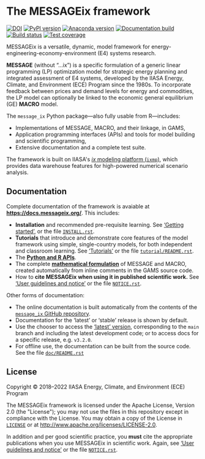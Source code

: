 # The MESSAGEix framework

[![DOI](https://zenodo.org/badge/DOI/10.5281/zenodo.4005684.svg)](https://doi.org/10.5281/zenodo.4005684)
[![PyPI version](https://img.shields.io/pypi/v/message_ix.svg)](https://pypi.python.org/pypi/message_ix/)
[![Anaconda version](https://img.shields.io/conda/vn/conda-forge/message-ix)](https://anaconda.org/conda-forge/message-ix)
[![Documentation build](https://readthedocs.com/projects/iiasa-energy-program-message-ix/badge/?version=stable)](https://docs.messageix.org/en/stable/)
[![Build status](https://github.com/iiasa/message_ix/actions/workflows/pytest.yaml/badge.svg)](https://github.com/iiasa/message_ix/actions/workflows/pytest.yaml)
[![Test coverage](https://codecov.io/gh/iiasa/message_ix/branch/main/graph/badge.svg)](https://codecov.io/gh/iiasa/message_ix)


MESSAGEix is a versatile, dynamic, model framework for energy-engineering-economy-environment (E4) systems research.

**MESSAGE** (without “…ix”) is a specific formulation of a generic linear programming (LP) optimization model for strategic energy planning and integrated assessment of E4 systems, developed by the IIASA Energy, Climate, and Environment (ECE) Program since the 1980s.
To incorporate feedback between prices and demand levels for energy and commodities, the LP model can optionally be linked to the economic general equilibrium (GE) **MACRO** model.

The `message_ix` Python package—also fully usable from R—includes:

- Implementations of MESSAGE, MACRO, and their linkage, in GAMS,
- Application programming interfaces (APIs) and tools for model building and scientific programming,
- Extensive documentation and a complete test suite.

The framework is built on IIASA's [*ix* modeling platform (`ixmp`)](https://github.com/iiasa/ixmp), which provides data warehouse features for high-powered numerical scenario analysis.

## Documentation

Complete documentation of the framework is avaiable at **https://docs.messageix.org/**.
This includes:

- **Installation** and recommended pre-requisite learning.
  See [‘Getting started’](https://docs.messageix.org/en/stable/#getting-started), or the file [`INSTALL.rst`](INSTALL.rst).
- **Tutorials** that introduce and demonstrate core features of the model framework using simple, single-country models, for both independent and classroom learning.
  See [‘Tutorials’](https://docs.messageix.org/en/stable/tutorials.html) or the file  [`tutorial/README.rst`](tutorial/README.rst).
- The [**Python and R APIs**](https://docs.messageix.org/en/stable/api.html).
- The complete [**mathematical formulation**](https://docs.messageix.org/#mathematical-specification) of MESSAGE and MACRO, created automatically from inline comments in the GAMS source code.
- How to **cite MESSAGEix when using it in published scientific work.**
  See [‘User guidelines and notice’](https://docs.messageix.org/en/stable/notice.html) or the file [`NOTICE.rst`](NOTICE.rst).

Other forms of documentation:

- The online documentation is built automatically from the contents of the
[`message_ix` GitHub repository](https://github.com/iiasa/messag_ix).
- Documentation for the ‘latest’ or ‘stable’ release is shown by default.
- Use the chooser to access the [‘latest’ version](https://docs.messageix.org/en/latest/), corresponding to the ``main`` branch and including the latest development code; or to access docs for a specific release, e.g. `v3.2.0`.
- For offline use, the documentation can be built from the source code.
  See the file [`doc/README.rst`](doc/README.rst)

## License

Copyright © 2018–2022 IIASA Energy, Climate, and Environment (ECE) Program

The MESSAGEix framework is licensed under the Apache License, Version 2.0 (the "License"); you may not use the files in this repository except in compliance with the License. You may obtain a copy of the License in [`LICENSE`](LICENSE) or at <http://www.apache.org/licenses/LICENSE-2.0>.

In addition and per good scientific practice, you **must** cite the appropriate publications when you use MESSAGEix in scientific work.
Again, see [‘User guidelines and notice’](https://docs.messageix.org/en/stable/notice.html) or the file [`NOTICE.rst`](NOTICE.rst).
